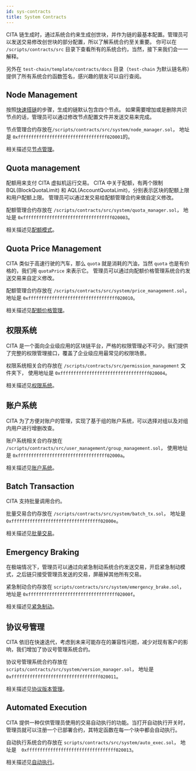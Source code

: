 ```yaml
---
id: sys-contracts
title: System Contracts
---
```


CITA 链生成时，通过系统合约来生成创世块，并作为链的最基本配置。管理员可以发送交易修改创世块的部分配置，所以了解系统合约至关重要。 你可以在 `/scripts/contracts/src` 目录下查看所有的系统合约，当然，接下来我们会一一解释。

另外在 `test-chain/template/contracts/docs` 目录（`test-chain` 为默认链名称）提供了所有系统合约函数签名，感兴趣的朋友可以自行查阅。

## Node Management

按照[快速搭链](../getting-started)的步骤，生成的链默认包含四个节点。 如果需要增加或是删除共识节点的话，管理员可以通过修改节点配置文件并发送交易来完成。

节点管理合约存放在`/scripts/contracts/src/system/node_manager.sol`， 地址是 `0xffffffffffffffffffffffffffffffffff020001`的。

相关描述见[节点管理](./node)。

## Quota management

配额用来支付 CITA 虚拟机运行交易。 CITA 中关于配额，有两个限制 BQL(BlockQuotaLimit) 和 AQL(AccountQuotaLimit)，分别表示区块的配额上限和用户配额上限。 管理员可以通过发交易给配额管理合约来做自定义修改。

配额管理合约存放在 `/scripts/contracts/src/system/quota_manager.sol`， 地址是 `0xffffffffffffffffffffffffffffffffff020003`。

相关描述见[配额模式](./quota)。

## Quota Price Management

CITA 类似于高速行驶的汽车，那么 `quota` 就是消耗的汽油，当然 `quota` 也是有价格的，我们用 `quotaPrice` 来表示它。 管理员可以通过向配额价格管理系统合约发送交易来自定义修改。

配额管理合约存放在 `/scripts/contracts/src/system/price_management.sol`， 地址是 `0xffffffffffffffffffffffffffffffffff020010`。

相关描述见[配额价格管理](./price)。

## 权限系统

CITA 是一个面向企业级应用的区块链平台，严格的权限管理必不可少。我们提供了完整的权限管理接口，覆盖了企业级应用最常见的权限场景。

权限系统相关合约存放在 `/scripts/contracts/src/permission_management` 文件夹下， 使用地址是 `0xffffffffffffffffffffffffffffffffff020004`。

相关描述见[权限系统](../account-permission/permission)。

## 账户系统

CITA 为了方便对账户的管理，实现了基于组的账户系统，可以选择对组以及对组内用户进行增删改查。

账户系统相关合约存放在 `/scripts/contracts/src/user_management/group_management.sol`， 使用地址是 `0xffffffffffffffffffffffffffffffffff02000a`。

相关描述见[账户系统](../account-permission/account)。

## Batch Transaction

CITA 支持批量调用合约。

批量交易合约存放在 `/scripts/contracts/src/system/batch_tx.sol`， 地址是 `0xffffffffffffffffffffffffffffffffff02000e`。

相关描述见[批量交易](./batch-tx)。

## Emergency Braking

在极端情况下，管理员可以通过向紧急制动系统合约发送交易，开启紧急制动模式，之后链只接受管理员发送的交易，屏蔽掉其他所有交易。

紧急制动合约存放在 `scripts/contracts/src/system/emergency_brake.sol`， 地址是 `0xffffffffffffffffffffffffffffffffff02000f`。

相关描述见[紧急制动](../special-govern/emg-brake)。

## 协议号管理

CITA 依旧在快速迭代，考虑到未来可能存在的兼容性问题，减少对现有客户的影响，我们增加了协议号管理系统合约。

协议号管理系统合约存放在 `scripts/contracts/src/system/version_manager.sol`， 地址是　`0xffffffffffffffffffffffffffffffffff020011`。

相关描述见[协议版本管理](./version)。

## Automated Execution

CITA 提供一种仅供管理员使用的交易自动执行的功能。当打开自动执行开关时，管理员就可以注册一个已部署合约，其特定函数在每一个块中都会自动执行。

自动执行系统合约存放在 `scripts/contracts/src/system/auto_exec.sol`， 地址是　`0xffffffffffffffffffffffffffffffffff020013`。

相关描述见[自动执行](./auto-exec)。